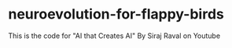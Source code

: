 # neuroevolution-for-flappy-birds
This is the code for "AI that Creates AI" By Siraj Raval on Youtube
